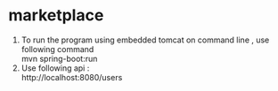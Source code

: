 # marketplace
1. To run the program using embedded tomcat on command line , use following command</br>
    mvn spring-boot:run
2. Use following api :</br>
    http://localhost:8080/users
